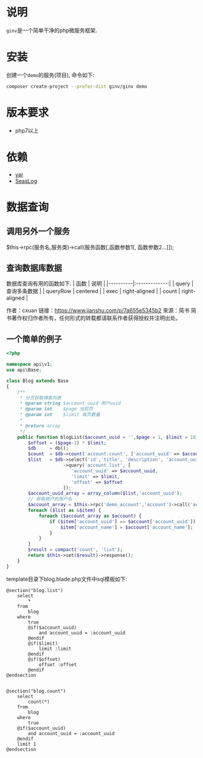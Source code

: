 # 说明
`ginv`是一个简单干净的php微服务框架.

# 安装
创建一个`demo`的服务(项目), 命令如下:
```bash
composer create-project --prefer-dist ginv/ginv demo
```
# 版本要求
* php7以上

# 依赖
* [yar](http://pecl.php.net/package/yar "yar扩展PECL安装地址")
* [SeasLog](http://pecl.php.net/package/SeasLog "SeasLog扩展PECL安装地址")

# 数据查询

## 调用另外一个服务
$this->rpc(服务名,服务类)->call(服务函数[,函数参数1[, 函数参数2...]]);

## 查询数据库数据
数据库查询有用的函数如下:
| 函数      |      说明      |
|----------|:-------------:|
| query    |  查询多条数据          |
| queryRow |    centered   |
| exec     | right-aligned |
| count    | right-aligned |

作者：cxuan
链接：https://www.jianshu.com/p/7a655e5345b2
來源：简书
简书著作权归作者所有，任何形式的转载都请联系作者获得授权并注明出处。

## 一个简单的例子
```php
<?php

namespace api\v1;
use api\Base;

class Blog extends Base
{
    /**
     * 分页获取博客列表
     * @param string $account_uuid 用户uuid
     * @param int    $page 当前页
     * @param int    $limit 每页数量
     *
     * @return array
     */
    public function blogList($account_uuid = '',$page = 1, $limit = 10) {
        $offset = ($page-1) * $limit;
        $db     = db();
        $count  = $db->count('account.count', ['account_uuid' => $account_uuid]);
        $list   = $db->select('id','title', 'description', 'account_uuid')
                     ->query('account.list', [
                        'account_uuid' => $account_uuid,
                        'limit' => $limit,
                        'offset' => $offset
                     ]);
        $account_uuid_array = array_column($list,'account_uuid');
        // 获取用户的用户名
        $account_array = $this->rpc('demo_account','account')->call('accountList',$account_uuid_array);
        foreach ($list as &$item) {
            foreach ($account_array as $account) {
                if ($item['account_uuid'] == $account['account_uuid']) {
                    $item['account_name'] = $account['account_name'];
                }
            }
        }
        $result = compact('count', 'list');
        return $this->set($result)->response();
    }
}
```
template目录下blog.blade.php文件中sql模板如下:

```
@section("blog.list")
    select
        *
    from
        blog
    where
        true
        @if($account_uuid)
            and account_uuid = :account_uuid
        @endif
        @if($limit)
            limit :limit
        @endif
        @if($offset)
            offset :offset
        @endif
@endsection


@section("blog.count")
    select
        count(*)
    from
        blog
    where
        true
    @if($account_uuid)
        and account_uuid = :account_uuid
    @endif
    limit 1
@endsection
```
